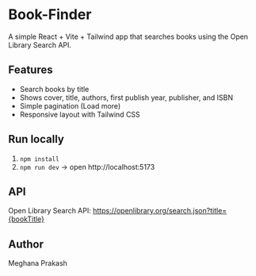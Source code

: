 # Book-Finder

A simple React + Vite + Tailwind app that searches books using the Open Library Search API.

## Features
- Search books by title
- Shows cover, title, authors, first publish year, publisher, and ISBN
- Simple pagination (Load more)
- Responsive layout with Tailwind CSS

## Run locally
1. `npm install`
2. `npm run dev` -> open http://localhost:5173

## API
Open Library Search API:
https://openlibrary.org/search.json?title={bookTitle}

## Author
Meghana Prakash
